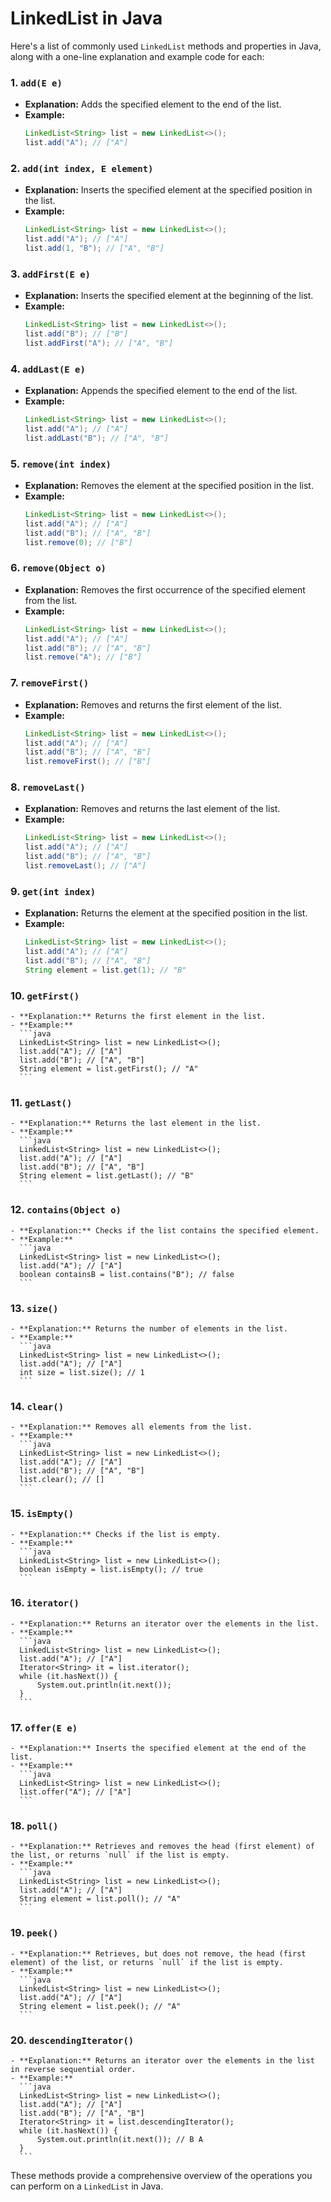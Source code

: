 # LinkedList in Java

Here's a list of commonly used `LinkedList` methods and properties in Java, along with a one-line explanation and example code for each:

### 1. **`add(E e)`**

- **Explanation:** Adds the specified element to the end of the list.
- **Example:**
  ```java
  LinkedList<String> list = new LinkedList<>();
  list.add("A"); // ["A"]
  ```

### 2. **`add(int index, E element)`**

- **Explanation:** Inserts the specified element at the specified position in the list.
- **Example:**
  ```java
  LinkedList<String> list = new LinkedList<>();
  list.add("A"); // ["A"]
  list.add(1, "B"); // ["A", "B"]
  ```

### 3. **`addFirst(E e)`**

- **Explanation:** Inserts the specified element at the beginning of the list.
- **Example:**
  ```java
  LinkedList<String> list = new LinkedList<>();
  list.add("B"); // ["B"]
  list.addFirst("A"); // ["A", "B"]
  ```

### 4. **`addLast(E e)`**

- **Explanation:** Appends the specified element to the end of the list.
- **Example:**
  ```java
  LinkedList<String> list = new LinkedList<>();
  list.add("A"); // ["A"]
  list.addLast("B"); // ["A", "B"]
  ```

### 5. **`remove(int index)`**

- **Explanation:** Removes the element at the specified position in the list.
- **Example:**
  ```java
  LinkedList<String> list = new LinkedList<>();
  list.add("A"); // ["A"]
  list.add("B"); // ["A", "B"]
  list.remove(0); // ["B"]
  ```

### 6. **`remove(Object o)`**

- **Explanation:** Removes the first occurrence of the specified element from the list.
- **Example:**
  ```java
  LinkedList<String> list = new LinkedList<>();
  list.add("A"); // ["A"]
  list.add("B"); // ["A", "B"]
  list.remove("A"); // ["B"]
  ```

### 7. **`removeFirst()`**

- **Explanation:** Removes and returns the first element of the list.
- **Example:**
  ```java
  LinkedList<String> list = new LinkedList<>();
  list.add("A"); // ["A"]
  list.add("B"); // ["A", "B"]
  list.removeFirst(); // ["B"]
  ```

### 8. **`removeLast()`**

- **Explanation:** Removes and returns the last element of the list.
- **Example:**
  ```java
  LinkedList<String> list = new LinkedList<>();
  list.add("A"); // ["A"]
  list.add("B"); // ["A", "B"]
  list.removeLast(); // ["A"]
  ```

### 9. **`get(int index)`**

- **Explanation:** Returns the element at the specified position in the list.
- **Example:**
  ```java
  LinkedList<String> list = new LinkedList<>();
  list.add("A"); // ["A"]
  list.add("B"); // ["A", "B"]
  String element = list.get(1); // "B"
  ```

### 10. **`getFirst()`**

    - **Explanation:** Returns the first element in the list.
    - **Example:**
      ```java
      LinkedList<String> list = new LinkedList<>();
      list.add("A"); // ["A"]
      list.add("B"); // ["A", "B"]
      String element = list.getFirst(); // "A"
      ```

### 11. **`getLast()`**

    - **Explanation:** Returns the last element in the list.
    - **Example:**
      ```java
      LinkedList<String> list = new LinkedList<>();
      list.add("A"); // ["A"]
      list.add("B"); // ["A", "B"]
      String element = list.getLast(); // "B"
      ```

### 12. **`contains(Object o)`**

    - **Explanation:** Checks if the list contains the specified element.
    - **Example:**
      ```java
      LinkedList<String> list = new LinkedList<>();
      list.add("A"); // ["A"]
      boolean containsB = list.contains("B"); // false
      ```

### 13. **`size()`**

    - **Explanation:** Returns the number of elements in the list.
    - **Example:**
      ```java
      LinkedList<String> list = new LinkedList<>();
      list.add("A"); // ["A"]
      int size = list.size(); // 1
      ```

### 14. **`clear()`**

    - **Explanation:** Removes all elements from the list.
    - **Example:**
      ```java
      LinkedList<String> list = new LinkedList<>();
      list.add("A"); // ["A"]
      list.add("B"); // ["A", "B"]
      list.clear(); // []
      ```

### 15. **`isEmpty()`**

    - **Explanation:** Checks if the list is empty.
    - **Example:**
      ```java
      LinkedList<String> list = new LinkedList<>();
      boolean isEmpty = list.isEmpty(); // true
      ```

### 16. **`iterator()`**

    - **Explanation:** Returns an iterator over the elements in the list.
    - **Example:**
      ```java
      LinkedList<String> list = new LinkedList<>();
      list.add("A"); // ["A"]
      Iterator<String> it = list.iterator();
      while (it.hasNext()) {
          System.out.println(it.next());
      }
      ```

### 17. **`offer(E e)`**

    - **Explanation:** Inserts the specified element at the end of the list.
    - **Example:**
      ```java
      LinkedList<String> list = new LinkedList<>();
      list.offer("A"); // ["A"]
      ```

### 18. **`poll()`**

    - **Explanation:** Retrieves and removes the head (first element) of the list, or returns `null` if the list is empty.
    - **Example:**
      ```java
      LinkedList<String> list = new LinkedList<>();
      list.add("A"); // ["A"]
      String element = list.poll(); // "A"
      ```

### 19. **`peek()`**

    - **Explanation:** Retrieves, but does not remove, the head (first element) of the list, or returns `null` if the list is empty.
    - **Example:**
      ```java
      LinkedList<String> list = new LinkedList<>();
      list.add("A"); // ["A"]
      String element = list.peek(); // "A"
      ```

### 20. **`descendingIterator()`**

    - **Explanation:** Returns an iterator over the elements in the list in reverse sequential order.
    - **Example:**
      ```java
      LinkedList<String> list = new LinkedList<>();
      list.add("A"); // ["A"]
      list.add("B"); // ["A", "B"]
      Iterator<String> it = list.descendingIterator();
      while (it.hasNext()) {
          System.out.println(it.next()); // B A
      }
      ```

These methods provide a comprehensive overview of the operations you can perform on a `LinkedList` in Java.

